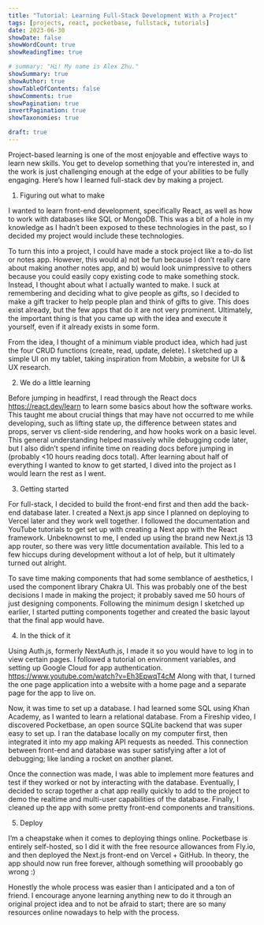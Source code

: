 ```yaml
---
title: "Tutorial: Learning Full-Stack Development With a Project"
tags: [projects, react, pocketbase, fullstack, tutorials]
date: 2023-06-30
showDate: false
showWordCount: true
showReadingTime: true

# summary: "Hi! My name is Alex Zhu."
showSummary: true
showAuthor: true
showTableOfContents: false
showComments: true
showPagination: true
invertPagination: true
showTaxonomies: true

draft: true
---
```

Project-based learning is one of the most enjoyable and effective ways to learn new skills. You get to develop something that you’re interested in, and the work is just challenging enough at the edge of your abilities to be fully engaging. Here’s how I learned full-stack dev by making a project.

1. Figuring out what to make

I wanted to learn front-end development, specifically React, as well as how to work with databases like SQL or MongoDB. This was a bit of a hole in my knowledge as I hadn’t been exposed to these technologies in the past, so I decided my project would include these technologies.

To turn this into a project, I could have made a stock project like a to-do list or notes app. However, this would a) not be fun because I don’t really care about making another notes app, and b) would look unimpressive to others because you could easily copy existing code to make something stock. Instead, I thought about what I actually wanted to make. I suck at remembering and deciding what to give people as gifts, so I decided to make a gift tracker to help people plan and think of gifts to give. This does exist already, but the few apps that do it are not very prominent. Ultimately, the important thing is that you came up with the idea and execute it yourself, even if it already exists in some form.

From the idea, I thought of a minimum viable product idea, which had just the four CRUD functions (create, read, update, delete). I sketched up a simple UI on my tablet, taking inspiration from Mobbin, a website for UI & UX research.

2. We do a little learning

Before jumping in headfirst, I read through the React docs https://react.dev/learn to learn some basics about how the software works. This taught me about crucial things that may have not occurred to me while developing, such as lifting state up, the difference between states and props, server vs client-side rendering, and how hooks work on a basic level. This general understanding helped massively while debugging code later, but I also didn’t spend infinite time on reading docs before jumping in (probably <10 hours reading docs total). After learning about half of everything I wanted to know to get started, I dived into the project as I would learn the rest as I went.

3. Getting started

For full-stack, I decided to build the front-end first and then add the back-end database later. I created a Next.js app since I planned on deploying to Vercel later and they work well together. I followed the documentation and YouTube tutorials to get set up with creating a Next app with the React framework. Unbeknownst to me, I ended up using the brand new Next.js 13 app router, so there was very little documentation available. This led to a few hiccups during development without a lot of help, but it ultimately turned out alright.

To save time making components that had some semblance of aesthetics, I used the component library Chakra UI. This was probably one of the best decisions I made in making the project; it probably saved me 50 hours of just designing components. Following the minimum design I sketched up earlier, I started putting components together and created the basic layout that the final app would have.

4. In the thick of it

Using Auth.js, formerly NextAuth.js, I made it so you would have to log in to view certain pages. I followed a tutorial on environment variables, and setting up Google Cloud for app authentication. https://www.youtube.com/watch?v=Eh3EpwqT4cM Along with that, I turned the one page application into a website with a home page and a separate page for the app to live on.

Now, it was time to set up a database. I had learned some SQL using Khan Academy, as I wanted to learn a relational database. From a Fireship video, I discovered Pocketbase, an open source SQLite backend that was super easy to set up. I ran the database locally on my computer first, then integrated it into my app making API requests as needed. This connection between front-end and database was super satisfying after a lot of debugging; like landing a rocket on another planet.

Once the connection was made, I was able to implement more features and test if they worked or not by interacting with the database. Eventually, I decided to scrap together a chat app really quickly to add to the project to demo the realtime and multi-user capabilities of the database. Finally, I cleaned up the app with some pretty front-end components and transitions.

5. Deploy

I’m a cheapstake when it comes to deploying things online. Pocketbase is entirely self-hosted, so I did it with the free resource allowances from Fly.io, and then deployed the Next.js front-end on Vercel + GitHub. In theory, the app should now run free forever, although something will prooobably go wrong :)

Honestly the whole process was easier than I anticipated and a ton of friend. I encourage anyone learning anything new to do it through an original project idea and to not be afraid to start; there are so many resources online nowadays to help with the process.